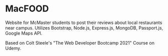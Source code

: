 # MacFOOD
Website for McMaster students to post their reviews about local restaurants near campus. Utilizes Bootstrap, Node.js, Express.js, MongoDB, Passport.js, Google Maps API.

Based on Colt Steele's "The Web Developer Bootcamp 2021" Course on Udemy. 
